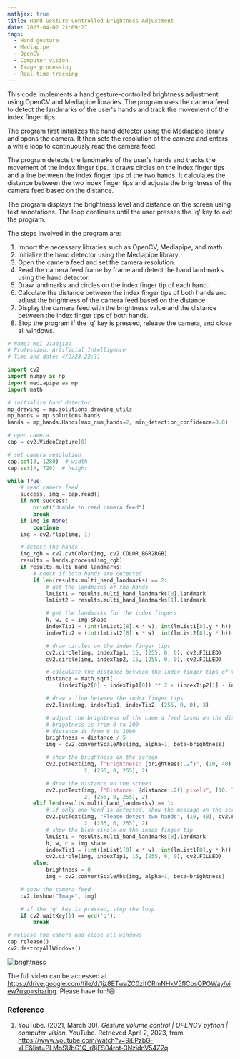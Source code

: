 ```yaml
---
mathjax: true
title: Hand Gesture Controlled Brightness Adjustment
date: 2023-04-02 21:09:27
tags:
  - Hand gesture
  - Mediapipe
  - OpenCV
  - Computer vision
  - Image processing
  - Real-time tracking
---
```


This code implements a hand gesture-controlled brightness adjustment using OpenCV and Mediapipe libraries. The program uses the camera feed to detect the landmarks of the user's hands and track the movement of the index finger tips.

The program first initializes the hand detector using the Mediapipe library and opens the camera. It then sets the resolution of the camera and enters a while loop to continuously read the camera feed.

The program detects the landmarks of the user's hands and tracks the movement of the index finger tips. It draws circles on the index finger tips and a line between the index finger tips of the two hands. It calculates the distance between the two index finger tips and adjusts the brightness of the camera feed based on the distance. 

The program displays the brightness level and distance on the screen using text annotations. The loop continues until the user presses the 'q' key to exit the program.

The steps involved in the program are:

1. Import the necessary libraries such as OpenCV, Mediapipe, and math.
2. Initialize the hand detector using the Mediapipe library.
3. Open the camera feed and set the camera resolution.
4. Read the camera feed frame by frame and detect the hand landmarks using the hand detector.
5. Draw landmarks and circles on the index finger tip of each hand.
6. Calculate the distance between the index finger tips of both hands and adjust the brightness of the camera feed based on the distance.
7. Display the camera feed with the brightness value and the distance between the index finger tips of both hands.
8. Stop the program if the 'q' key is pressed, release the camera, and close all windows.

```python
# Name: Mei Jiaojiao
# Profession: Artificial Intelligence
# Time and date: 4/2/23 22:31

import cv2
import numpy as np
import mediapipe as mp
import math

# initialize hand detector
mp_drawing = mp.solutions.drawing_utils
mp_hands = mp.solutions.hands
hands = mp_hands.Hands(max_num_hands=2, min_detection_confidence=0.8)

# open camera
cap = cv2.VideoCapture(0)

# set camera resolution
cap.set(3, 1280)  # width
cap.set(4, 720)  # height

while True:
    # read camera feed
    success, img = cap.read()
    if not success:
        print("Unable to read camera feed")
        break
    if img is None:
        continue
    img = cv2.flip(img, 1)

    # detect the hands
    img_rgb = cv2.cvtColor(img, cv2.COLOR_BGR2RGB)
    results = hands.process(img_rgb)
    if results.multi_hand_landmarks:
        # check if both hands are detected
        if len(results.multi_hand_landmarks) == 2:
            # get the landmarks of the hands
            lmList1 = results.multi_hand_landmarks[0].landmark
            lmList2 = results.multi_hand_landmarks[1].landmark

            # get the landmarks for the index fingers
            h, w, c = img.shape
            indexTip1 = (int(lmList1[8].x * w), int(lmList1[8].y * h))
            indexTip2 = (int(lmList2[8].x * w), int(lmList2[8].y * h))

            # draw circles on the index finger tips
            cv2.circle(img, indexTip1, 15, (255, 0, 0), cv2.FILLED)
            cv2.circle(img, indexTip2, 15, (255, 0, 0), cv2.FILLED)

            # calculate the distance between the index finger tips of the two hands
            distance = math.sqrt(
                (indexTip2[0] - indexTip1[0]) ** 2 + (indexTip2[1] - indexTip1[1]) ** 2)

            # draw a line between the index finger tips
            cv2.line(img, indexTip1, indexTip2, (255, 0, 0), 3)

            # adjust the brightness of the camera feed based on the distance
            # brightness is from 0 to 100
            # distance is from 0 to 1000
            brightness = distance / 5
            img = cv2.convertScaleAbs(img, alpha=1, beta=brightness)

            # show the brightness on the screen
            cv2.putText(img, f"Brightness: {brightness:.2f}", (10, 40), cv2.FONT_HERSHEY_PLAIN,
                        2, (255, 0, 255), 2)

            # draw the distance on the screen
            cv2.putText(img, f"Distance: {distance:.2f} pixels", (10, 70), cv2.FONT_HERSHEY_PLAIN,
                        2, (255, 0, 255), 2)
        elif len(results.multi_hand_landmarks) == 1:
            # if only one hand is detected, show the message on the screen
            cv2.putText(img, "Please detect two hands", (10, 40), cv2.FONT_HERSHEY_PLAIN,
                        2, (255, 0, 255), 2)
            # show the blue circle on the index finger tip
            lmList1 = results.multi_hand_landmarks[0].landmark
            h, w, c = img.shape
            indexTip1 = (int(lmList1[8].x * w), int(lmList1[8].y * h))
            cv2.circle(img, indexTip1, 15, (255, 0, 0), cv2.FILLED)
        else:
            brightness = 0
            img = cv2.convertScaleAbs(img, alpha=1, beta=brightness)

    # show the camera feed
    cv2.imshow("Image", img)

    # if the 'q' key is pressed, stop the loop
    if cv2.waitKey(1) == ord('q'):
        break

# release the camera and close all windows
cap.release()
cv2.destroyAllWindows()
```

![brightness](Hand-Gesture-Controlled-Brightness-Adjustment-with-OpenCV-and-Mediapipe/brightness.gif)

The full video can be accessed at https://drive.google.com/file/d/1jz8ETwaZC0zIfCRmNHkV5fICosQPOWay/view?usp=sharing. Please have fun!😄

### Reference

1. YouTube. (2021, March 30). *Gesture volume control | OPENCV python | computer vision*. YouTube. Retrieved April 2, 2023, from https://www.youtube.com/watch?v=9iEPzbG-xLE&list=PLMoSUbG1Q_r8jFS04rot-3NzidnV54Z2q 
